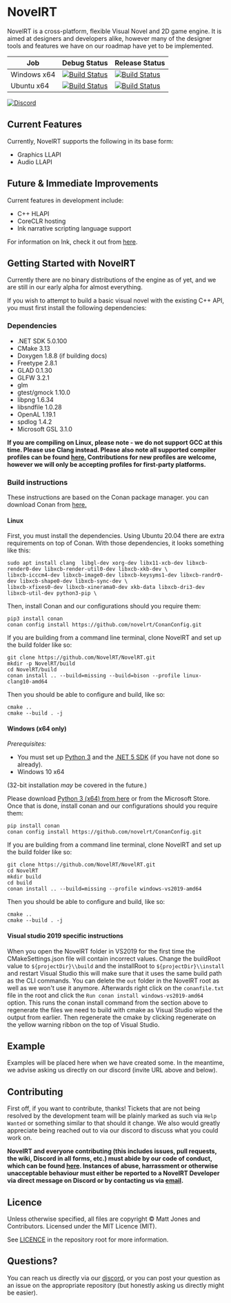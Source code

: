 NovelRT
=======

NovelRT is a cross-platform, flexible Visual Novel and 2D game engine. It is aimed at designers and developers alike, however many of the designer tools and features we have on our roadmap have yet to be implemented.

| Job | Debug Status | Release Status |
| --- | ------------ | -------------- |
| Windows x64 | [![Build Status](https://github.com/novelrt/NovelRT/workflows/Windows%20x64%20-%20Debug/badge.svg?event=schedule)](https://github.com/novelrt/NovelRT/actions?query=workflow%3A%22Windows+x64+-+Debug%22) | [![Build Status](https://github.com/novelrt/NovelRT/workflows/Windows%20x64%20-%20Release/badge.svg?event=schedule)](https://github.com/novelrt/NovelRT/actions?query=workflow%3A%22Windows+x64+-+Release%22) |
| Ubuntu x64 | [![Build Status](https://github.com/novelrt/NovelRT/workflows/Ubuntu%20x64%20-%20Debug/badge.svg?event=schedule)](https://github.com/novelrt/NovelRT/actions?query=workflow%3A%22Ubuntu+x64+-+Debug%22) | [![Build Status](https://github.com/novelrt/NovelRT/workflows/Ubuntu%20x64%20-%20Release/badge.svg?event=schedule)](https://github.com/novelrt/NovelRT/actions?query=workflow%3A%22Ubuntu+x64+-+Release%22) |

[![Discord](https://discordapp.com/api/guilds/543898968380145675/widget.png?style=banner2)](https://discord.novelrt.dev/)

## Current Features

Currently, NovelRT supports the following in its base form:
- Graphics LLAPI
- Audio LLAPI

## Future & Immediate Improvements

Current features in development include:
- C++ HLAPI
- CoreCLR hosting
- Ink narrative scripting language support

For information on Ink, check it out from [here](https://github.com/inkle/ink).

## Getting Started with NovelRT

Currently there are no binary distributions of the engine as of yet, and we are still in our early alpha for almost everything.

If you wish to attempt to build a basic visual novel with the existing C++ API, you must first install the following dependencies:

### Dependencies
- .NET SDK 5.0.100
- CMake 3.13
- Doxygen 1.8.8 (if building docs)
- Freetype 2.8.1
- GLAD 0.1.30
- GLFW 3.2.1
- glm
- gtest/gmock 1.10.0
- libpng 1.6.34
- libsndfile 1.0.28
- OpenAL 1.19.1
- spdlog 1.4.2
- Microsoft GSL 3.1.0

**If you are compiling on Linux, please note - we do not support GCC at this time. Please use Clang instead. Please also note all supported compiler profiles can be found [here.](https://github.com/novelrt/ConanConfig) Contributions for new profiles are welcome, however we will only be accepting profiles for first-party platforms.**

### Build instructions

These instructions are based on the Conan package manager. you can download Conan from [here.](https://conan.io/)

#### Linux
First, you must install the dependencies. Using Ubuntu 20.04 there are extra requirements on top of Conan. With those dependencies, it looks something like this:
```
sudo apt install clang  libgl-dev xorg-dev libx11-xcb-dev libxcb-render0-dev libxcb-render-util0-dev libxcb-xkb-dev \
libxcb-icccm4-dev libxcb-image0-dev libxcb-keysyms1-dev libxcb-randr0-dev libxcb-shape0-dev libxcb-sync-dev \
libxcb-xfixes0-dev libxcb-xinerama0-dev xkb-data libxcb-dri3-dev libxcb-util-dev python3-pip \
```

Then, install Conan and our configurations should you require them:
```
pip3 install conan
conan config install https://github.com/novelrt/ConanConfig.git
```

If you are building from a command line terminal, clone NovelRT and set up the build folder like so:
```
git clone https://github.com/NovelRT/NovelRT.git
mkdir -p NovelRT/build
cd NovelRT/build
conan install .. --build=missing --build=bison --profile linux-clang10-amd64
```

Then you should be able to configure and build, like so:
```
cmake ..
cmake --build . -j
```

#### Windows (x64 only)
_Prerequisites:_
- You must set up [Python 3](https://docs.python.org/3/using/windows.html#the-full-installer) and the [.NET 5 SDK](https://dotnet.microsoft.com/download) (if you have not done so already).
- Windows 10 x64

(32-bit installation _may_ be covered in the future.)

Please download [Python 3 (x64) from here](https://www.python.org/downloads/) or from the Microsoft Store. Once that is done,
install conan and our configurations should you require them:
```
pip install conan
conan config install https://github.com/novelrt/ConanConfig.git
```

If you are building from a command line terminal, clone NovelRT and set up the build folder like so:
```
git clone https://github.com/NovelRT/NovelRT.git
cd NovelRT
mkdir build
cd build
conan install .. --build=missing --profile windows-vs2019-amd64
```

Then you should be able to configure and build, like so:
```
cmake ..
cmake --build . -j
```

#### Visual studio 2019 specific instructions

When you open the NovelRT folder in VS2019 for the first time the CMakeSettings.json file will contain incorrect values.
Change the buildRoot value to `${projectDir}\\build` and the installRoot to `${projectDir}\\install` and restart Visual Studio this will make sure that it uses the same build path as the CLI commands.
You can delete the `out` folder in the NovelRT root as well as we won't use it anymore.
Afterwards right click on the `conanfile.txt` file in the root and click the `Run conan install windows-vs2019-amd64` option.
This runs the conan install command from the section above to regenerate the files we need to build with cmake as Visual Studio wiped the output from earlier.
Then regenerate the cmake by clicking regenerate on the yellow warning ribbon on the top of Visual Studio.

## Example
Examples will be placed here when we have created some. In the meantime, we advise asking us directly on our discord (invite URL above and below).

## Contributing
First off, if you want to contribute, thanks! Tickets that are not being resolved by the development team will be plainly marked as such via `Help Wanted` or something similar to that should it change. We also would greatly appreciate being reached out to via our discord to discuss what you could work on.

**NovelRT and everyone contributing (this includes issues, pull requests, the wiki, Discord in all forms, etc.) must abide by our code of conduct, which can be found [here](CODE_OF_CONDUCT.md). Instances of abuse, harrassment or otherwise unacceptable behaviour must either be reported to a NovelRT Developer via direct message on Discord or by contacting us via [email](mailto:admin%40novelrt.dev).**

## Licence
Unless otherwise specified, all files are copyright © Matt Jones and Contributors. Licensed under the MIT Licence (MIT).

See [LICENCE](LICENCE.md) in the repository root for more information.


## Questions?
You can reach us directly via our [discord](https://discord.novelrt.dev/), or you can post your question as an issue on the appropriate repository (but honestly asking us directly might be easier).

